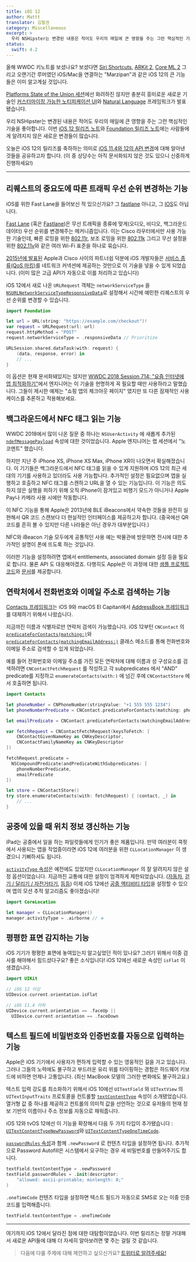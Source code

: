 ```yaml
---
title: iOS 12
author: Mattt
translator: 김필권
category: Miscellaneous
excerpt: >
  우리 NSHipster는 변경된 내용은 적어도 우리의 매일에 큰 영향을 주는 그런 핵심적인 기술을 좋아합니다. 오늘은 iOS 12의 릴리즈를 축하하는 의미로 iOS 11.4와 12의 API 차이에 대해 알아낸 것들을 공유하고자 합니다.
status:
  swift: 4.2
---
```


올해 WWDC 키노트를 보셨나요? 보셨다면 [Siri Shortcuts](https://developer.apple.com/documentation/sirikit#2979425), [ARKit 2](https://developer.apple.com/arkit/), [Core ML 2](https://developer.apple.com/machine-learning/) 그리고 오랜기간 루머였던 iOS/Mac을 연결하는 "Marzipan"과 같은 iOS 12의 큰 기능들은 이미 알고계실 것입니다.

[Platforms State of the Union 세션](https://developer.apple.com/videos/play/wwdc2018/102/)에선 화려하진 않지만 충분히 흥미로운 새로운 기술인 [커스터마이징 가능한 노티피케이션 UI](https://developer.apple.com/documentation/usernotificationsui/)와 [Natural Language](https://developer.apple.com/documentation/naturallanguage) 프레임워크가 발표됐습니다.

우리 NSHipster는 변경된 내용은 적어도 우리의 매일에 큰 영향을 주는 그런 핵심적인 기술을 좋아합니다.
이번 [iOS 12 릴리즈 노트](https://developer.apple.com/documentation/ios_release_notes/ios_12_release_notes)와 [Foundation 릴리즈 노트](https://developer.apple.com/documentation/ios_release_notes/ios_12_release_notes/foundation_release_notes)에는 사람들에게 알려지지 않은 새로운 변경들이 많습니다.

오늘은 iOS 12의 릴리즈를 축하하는 의미로 [iOS 11.4와 12의 API 변경](http://codeworkshop.net/objc-diff/sdkdiffs/ios/12.0/)에 대해 알아낸 것들을 공유하고자 합니다.
(이 중 상당수는 아직 문서화되지 않은 것도 있으니 신중하게 진행하세요!)

---

## 리퀘스트의 중요도에 따른 트래픽 우선 순위 변경하는 기능

iOS를 위한 Fast Lane을 들어보신 적 있으신가요?
그 [fastlane](https://fastlane.tools) 아니고, 그 [IOS](https://www.cisco.com/c/en/us/products/ios-nx-os-software/ios-technologies/index.html)도 아닙니다.

[Fast Lane](https://developer.cisco.com/site/fast-lane/) (혹은 [Fastlane](https://www.cisco.com/c/dam/en/us/td/docs/wireless/controller/technotes/8-3/Optimizing_WiFi_Connectivity_and_Prioritizing_Business_Apps.pdf))은 무선 트래픽을 종류에 맞게(오디오, 비디오, 백그라운드 데이터) 우선 순위를 변경해주는 메커니즘입니다.
이는 Cisco 라우터에서만 사용 가능한 기술인데, 빠른 로밍을 위한 [802.11r](https://en.wikipedia.org/wiki/IEEE_802.11r-2008), 보조 로밍을 위한 [802.11k](https://en.wikipedia.org/wiki/IEEE_802.11k-2008) 그리고 무선 설정을 위한 [802.11v](https://en.wikipedia.org/wiki/IEEE_802.11v)와 같은 여러 Wi-Fi 표준을 하나로 묶습니다.

[2015년에 발표된](https://newsroom.cisco.com/press-release-content?type=webcontent&articleId=1715414) Apple과 Cisco 사이의 파트너쉽 덕분에 iOS 개발자들은 [서비스 종류(QoS 마킹)](https://developer.cisco.com/site/fast-lane/)를 네트워크 커넥션에 제공하는 것만으로 이 기술을 넣을 수 있게 되었습니다. (이미 많은 고급 API가 자동으로 이를 처리하고 있습니다)

iOS 12에서 새로 나온 `URLRequest` 객체는 `networkServiceType` 을 [`NSURLNetworkServiceTypeResponsiveData`](https://developer.apple.com/documentation/foundation/nsurlrequestnetworkservicetype/nsurlnetworkservicetyperesponsivedata?language=objc)로 설정해서 시간에 예민한 리퀘스트의 우선 순위를 변경할 수 있습니다.

```swift
import Foundation

let url = URL(string: "https://example.com/checkout")!
var request = URLRequest(url: url)
request.httpMethod = "POST"
request.networkServiceType = .responsiveData // Prioritize

URLSession.shared.dataTask(with: request) {
    (data, response, error) in
    // ...
}
```

이 옵션은 현재 문서화돼있지는 않지만 [WWDC 2018 Session 714: "요즘 인터넷에 앱 최적화하기"](https://developer.apple.com/videos/play/wwdc2018/714/)에서 엔지니어는 이 기술을 현명하게 꼭 필요할 때만 사용하라고 말했습니다. 그들이 제시한 예제는 "쇼핑 앱의 체크아웃 페이지" 였지만 또 다른 잠재적인 사용 케이스를 추론하고 적용해보세요.

## 백그라운드에서 NFC 태그 읽는 기능

WWDC 2018에서 많이 나온 질문 중 하나는 `NSUserActivity` 에 새롭게 추가된 [`ndefMessagePayload`](https://developer.apple.com/documentation/foundation/nsuseractivity/2968463-ndefmessagepayload) 속성에 대한 것이었습니다. Apple 엔지니어는 랩 세션에서 "노 코멘트" 했습니다.

하지만 지난 주 iPhone XS, iPhone XS Max, iPhone XR이 나오면서 확실해졌습니다. 이 기기들은 백그라운드에서 NFC 태그를 읽을 수 있게 지원하며 iOS 12의 최근 세대의 기기를 사용하고 있더라도 사용 가능합니다. 추가적인 설정은 필요없으며 앱을 실행하고 호출하고 NFC 태그를 스캔하고 URL을 열 수 있는 기능입니다.
이 기능은 의도하지 않은 실행을 피하기 위해 오직 iPhone이 잠겨있고 비행기 모드가 아니거나 Apple Pay나 카메라 사용 시에만 작동합니다.

이 NFC 기능을 통해 Apple은 2013년에 BLE iBeacons에서 약속한 것들을 완전히 실현해서 QR 코드 스캔보다 더 현실적인 인터페이스를 제공하고자 합니다. (중국에선 QR 코드를 흔히 볼 수 있지만 다른 나라들은 아닌 경우가 대부분입니다.)

NFC와 iBeacon 기술 모두에게 공통적인 사용 예는 박물관에 방문하면 전시에 대한 추가적인 설명이 폰에 뜨도록 하는 것입니다.

이러한 기능을 설정하려면 앱에서 entitlements, associated domain 설정 등을 필요로 합니다. 물론 API 도 대응해야겠죠.
다행히도 Apple은 이 과정에 대한 [샘플 프로젝트 코드](https://developer.apple.com/documentation/corenfc/building_an_nfc_tag_reader_app?changes=latest_minor)와 [문서](https://developer.apple.com/documentation/corenfc/adding_support_for_background_tag_reading?changes=latest_minor)를 제공합니다.

## 연락처에서 전화번호와 이메일 주소로 검색하는 기능

[Contacts 프레임워크](https://developer.apple.com/documentation/contacts)는 iOS 9와 macOS El Capitan에서 [AddressBook 프레임워크](https://developer.apple.com/documentation/addressbook)를 대체하기 위해서 나왔습니다.

지금까진 이름과 식별자로만 연락처 검색이 가능했습니다. iOS 12부턴 `CNContact` 의 [`predicateForContacts(matching:)`](https://developer.apple.com/documentation/contacts/cncontact/3020511-predicateforcontacts)와 [`predicateForContacts(matchingEmailAddress:)`](https://developer.apple.com/documentation/contacts/cncontact/3020510-predicateforcontacts) 클래스 메소드를 통해 전화번호와 이메일 주소로 검색할 수 있게 되었습니다.

예를 들어 전화번호와 이메일 주소를 가진 모든 연락처에 대해 이름과 성 구성요소를 검색하려면 `CNContactFetchRequest` 를 작성하고 각 subpredicates 에서 "AND" predicate를 지정하고 `enumerateContacts(with:)` 에 넘긴 후에 `CNContactStore` 에서 호출하면 됩니다.

```swift
import Contacts

let phoneNumber = CNPhoneNumber(stringValue: "+1 555 555 1234")
let phoneNumberPredicate = CNContact.predicateForContacts(matching: phoneNumber)

let emailPredicate = CNContact.predicateForContacts(matchingEmailAddress: "johnny@example.com")

var fetchRequest = CNContactFetchRequest(keysToFetch: [
    CNContactGivenNameKey as CNKeyDescriptor,
    CNContactFamilyNameKey as CNKeyDescriptor
])

fetchRequest.predicate =
  NSCompoundPredicate(andPredicateWithSubpredicates: [
    phoneNumberPredicate,
    emailPredicate
])

let store = CNContactStore()
try store.enumerateContacts(with: fetchRequest) { (contact, _) in
    // ...
}
```

## 공중에 있을 때 위치 정보 갱신하는 기능

iPad는 공중에서 일을 하는 파일럿들에게 인기가 좋은 제품입니다.
만약 여러분이 콕핏에서 사용되는 앱을 작업중이라면 iOS 12에 여러분을 위한 `CLLocationManager` 이 생겼으니 기뻐하셔도 됩니다.

[`activityType` 속성](https://developer.apple.com/documentation/corelocation/cllocationmanager/1620567-activitytype)은 예전에도 있었지만 `CLLocationManager` 의 잘 알려지지 않은 설정 옵션이었습니다.
지금까진 교통에 대한 설정이 엄격하게 제한되었습니다. ([자동차](https://developer.apple.com/documentation/corelocation/clactivitytype/automotivenavigation), [걷기 / 달리기 / 자전거타기](https://developer.apple.com/documentation/corelocation/clactivitytype/fitness), [등등](https://developer.apple.com/documentation/corelocation/clactivitytype/other))
이제 iOS 12에선 [공중 액티비티 타입](https://developer.apple.com/documentation/corelocation/clactivitytype/clactivitytypeairborne?language=objc)을 설정할 수 있으며 앱의 모션 추적 알고리즘도 좋아졌습니다!

```swift
import CoreLocation

let manager = CLLocationManager()
manager.activityType = .airborne // ✈️
```

## 평평한 표면 감지하는 기능

iOS 기기가 평평한 표면에 놓여있는지 알고싶었던 적이 있나요? 그러기 위해서 이중 검사를 해야해서 힘드셨다구요? 좋은 소식입니다! iOS 12에선 새로운 속성인 `isFlat` 이 생겼습니다.

```swift
import UIKit

// iOS 12 이상
UIDevice.current.orientation.isFlat

// iOS 11.4 이하
UIDevice.current.orientation == .faceUp ||
  UIDevice.current.orientation == .faceDown
```

## 텍스트 필드에 비밀번호와 인증번호를 자동으로 입력하는 기능

Apple은 iOS 기기에서 사용자가 편하게 입력할 수 있는 영웅적인 길을 가고 있습니다. 그러나 그들의 노력에도 불구하고 부드러운 유리 위를 타이핑하는 경험은 하드웨어 키보드에 비하면 언제나 고통입니다. (최신 MacBook 모델의 그러한 변화에도 불구하고요.)

텍스트 입력 강도를 최소화하기 위해서 iOS 10에선 `UITextField` 와 `UITextView` 의 `UITextInputTraits` 프로토콜을 컨트롤할 [`textContentType`](https://developer.apple.com/documentation/uikit/uitextcontenttype) 속성이 소개됐었습니다. 열거형 값 중 하나를 제공하고 컨트롤의 의미적 값을 선언하는 것으로 유저들의 현재 정보 기반의 이름이나 주소 정보를 자동으로 채워줍니다.

iOS 12와 tvOS 12에선 이 기능을 확장해서 다음 두 가지 타입이 추가됐습니다 : [`UITextContentTypeNewPassword`](https://developer.apple.com/documentation/uikit/uitextcontenttype/2980929-newpassword)와 [`UITextContentTypeOneTimeCode`](https://developer.apple.com/documentation/uikit/uitextcontenttype/2980930-onetimecode).

[`passwordRules` 속성](https://nshipster.com/uitextinputpasswordrules/)과 함께 `.newPassword` 로 컨텐츠 타입을 설정하면 됩니다. 추가적으로 Password Autofill은 시스템에서 요구하는 경우 새 비밀번호를 만들어주기도 합니다.

```swift
textField.textContentType = .newPassword
textField.passwordRules = .init(descriptor:
    "allowed: ascii-printable; minlength: 8;"
)
```

`.oneTimeCode` 컨텐츠 타입을 설정하면 텍스트 필드가 자동으로 SMS로 오는 이중 인증 코드를 입력해줍니다.

```swift
textField.textContentType = .oneTimeCode
```

---

여기까지 iOS 12에서 달라진 점에 대한 대탐험이었습니다.
이번 릴리즈는 정말 거대해서 새로운 API들에 대해 더 자세히 알아보려면 몇 주는 걸릴 것 같습니다.

> 다음에 다룰 주제에 대해 제안하고 싶으신가요?
> [트위터로 알려주세요!](https://twitter.com/NSHipster/)
